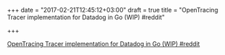 +++
date = "2017-02-21T12:45:12+03:00"
draft = true
title = "OpenTracing Tracer implementation for Datadog in Go (WIP)  #reddit"

+++

<p><a href="https://t.co/ye82pQeiOy">OpenTracing Tracer implementation for Datadog in Go (WIP)  #reddit</a></p>
